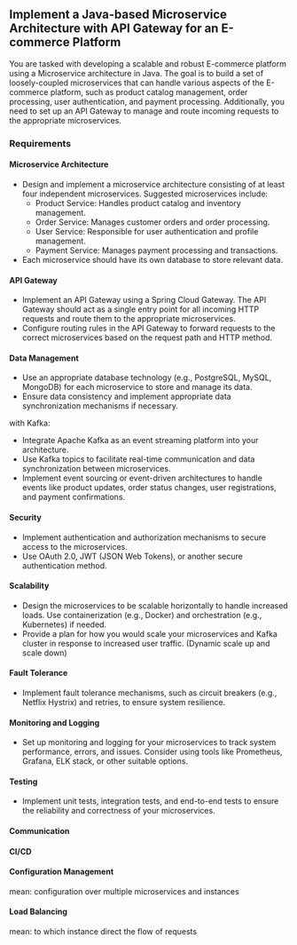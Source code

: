 ## Implement a Java-based Microservice Architecture with API Gateway for an E-commerce Platform

You are tasked with developing a scalable and robust 
E-commerce platform using a Microservice architecture in Java. 
The goal is to build a set of loosely-coupled microservices 
that can handle various aspects of the E-commerce platform, 
such as product catalog management, order processing, 
user authentication, and payment processing. 
Additionally, you need to set up an API Gateway to manage 
and route incoming requests to the appropriate microservices.

### Requirements

#### Microservice Architecture

- Design and implement a microservice architecture consisting of at least four independent microservices. Suggested microservices include:
  - Product Service: Handles product catalog and inventory management.
  - Order Service: Manages customer orders and order processing.
  - User Service: Responsible for user authentication and profile management.
  - Payment Service: Manages payment processing and transactions.
- Each microservice should have its own database to store relevant data.

#### API Gateway

- Implement an API Gateway using a Spring Cloud Gateway. The API Gateway should act as a single entry point for all incoming HTTP requests and route them to the appropriate microservices.
- Configure routing rules in the API Gateway to forward requests to the correct microservices based on the request path and HTTP method.

#### Data Management

- Use an appropriate database technology (e.g., PostgreSQL, MySQL, MongoDB) for each microservice to store and manage its data.
- Ensure data consistency and implement appropriate data synchronization mechanisms if necessary.

with Kafka:
- Integrate Apache Kafka as an event streaming platform into your architecture.
- Use Kafka topics to facilitate real-time communication and data synchronization between microservices.
- Implement event sourcing or event-driven architectures to handle events like product updates, order status changes, user registrations, and payment confirmations.

#### Security

- Implement authentication and authorization mechanisms to secure access to the microservices.
- Use OAuth 2.0, JWT (JSON Web Tokens), or another secure authentication method.

#### Scalability

- Design the microservices to be scalable horizontally to handle increased loads. Use containerization (e.g., Docker) and orchestration (e.g., Kubernetes) if needed.
- Provide a plan for how you would scale your microservices and Kafka cluster in response to increased user traffic. (Dynamic scale up and scale down)

#### Fault Tolerance

- Implement fault tolerance mechanisms, such as circuit breakers (e.g., Netflix Hystrix) and retries, to ensure system resilience.

#### Monitoring and Logging

- Set up monitoring and logging for your microservices to track system performance, errors, and issues. Consider using tools like Prometheus, Grafana, ELK stack, or other suitable options.

#### Testing
    
- Implement unit tests, integration tests, and end-to-end tests to ensure the reliability and correctness of your microservices.

#### Communication

#### CI/CD

#### Configuration Management
mean: configuration over multiple microservices and instances

#### Load Balancing
mean: to which instance direct the flow of requests
